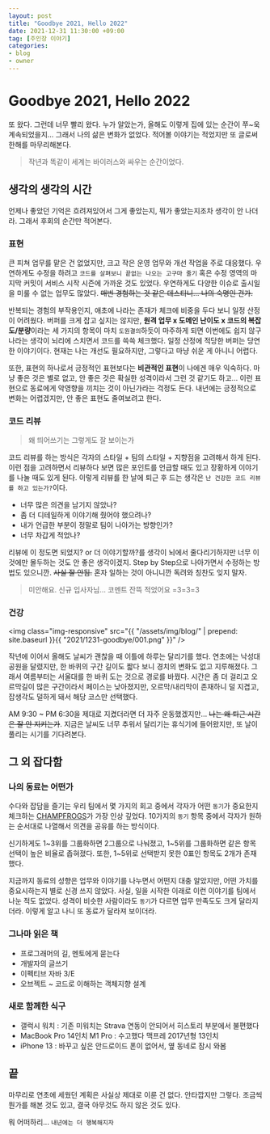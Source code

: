 ```yaml
---
layout: post
title: "Goodbye 2021, Hello 2022"
date: 2021-12-31 11:30:00 +09:00
tag: [주인장 이야기]
categories:
- blog
- owner
---
```


<!--more-->

# Goodbye 2021, Hello 2022

또 왔다. 그런데 너무 빨리 왔다. 누가 알았는가, 올해도 이렇게 집에 있는 순간이 쭈~욱 계속되었을지... 그래서 나의 삶은 변화가 없었다. 적어볼 이야기는 적었지만 또 글로써 한해를 마무리해본다.

> 작년과 똑같이 세계는 바이러스와 싸우는 순간이었다.

## 생각의 생각의 시간

언제나 좋았던 기억은 흐려져있어서 그게 좋았는지, 뭐가 좋았는지조차 생각이 안 나더라. 그래서 후회의 순간만 적어본다.

### 표현

큰 피쳐 업무를 맡은 건 없었지만, 크고 작은 운영 업무와 개선 작업을 주로 대응했다. 우연하게도 수정을 하려고 `코드를 살펴보니 끝없는 나오는 고구마 줄기` 혹은 수정 영역의 마지막 커밋이 서비스 시작 시즌에 가까운 것도 있었다. 우연하게도 다양한 이슈로 출시일을 미룰 수 없는 업무도 많았다. ~~매번 경험하는 것 같은 데스티니... 나의 숙명인 건가.~~ 

반복되는 경험의 부작용인지, 애초에 나라는 존재가 체크에 비중을 두다 보니 일정 산정이 어려웠다. 버퍼를 크게 잡고 싶지는 않지만, **원격 업무 x 도메인 난이도 x 코드의 복잡도/분량**이라는 세 가지의 항목이 마치 `도원결의`하듯이 마주하게 되면 이번에도 쉽지 않구나라는 생각이 뇌리에 스치면서 코드를 쓱쓱 체크했다. 일정 산정에 적당한 버퍼는 당연한 이야기이다. 현재는 나는 개선도 필요하지만, 그렇다고 마냥 쉬운 게 아니니 어렵다.

또한, 표현의 하나로서 긍정적인 표현보다는 **비관적인 표현**이 나에겐 매우 익숙하다. 마냥 좋은 것은 별로 없고, 안 좋은 것은 확실한 성격이라서 그런 것 같기도 하고... 이런 표현으로 동료에게 악영향을 끼치는 것이 아닌가라는 걱정도 든다. 내년에는 긍정적으로 변화는 어렵겠지만, 안 좋은 표현도 줄여보려고 한다. 

### 코드 리뷰

> 왜 띄어쓰기는 그렇게도 잘 보이는가

코드 리뷰를 하는 방식은 각자의 스타일 + 팀의 스타일 + 지향점을 고려해서 하게 된다. 이런 점을 고려하면서 리뷰하다 보면 많은 포인트를 언급할 때도 있고 장황하게 이야기를 나눌 때도 있게 된다. 이렇게 리뷰를 한 날에 퇴근 후 드는 생각은 `난 건강한 코드 리뷰를 하고 있는가?`이다.

- 너무 많은 의견을 남기지 않았나?
- 좀 더 디테일하게 이야기해 줬어야 했으려나?
- 내가 언급한 부분이 정말로 팀이 나아가는 방향인가?
- 너무 차갑게 적었나?

리뷰에 이 정도면 되었지? or 더 이야기할까?를 생각이 뇌에서 줄다리기하지만 너무 이것에만 몰두하는 것도 안 좋은 생각이겠지. Step by Step으로 나아가면서 수정하는 방법도 있으니깐. ~~사실 잘 안됨.~~ 혼자 일하는 것이 아니니깐 독려와 칭찬도 잊지 말자. 

> 미안해요. 신규 입사자님... 코멘트 잔뜩 적었어요 =3=3=3

### 건강

<img class="img-responsive" src="{{ "/assets/img/blog/" | prepend: site.baseurl }}{{ "2021/1231-goodbye/001.png" }}" />

작년에 이어서 올해도 날씨가 괜찮을 때 이틀에 하루는 달리기를 했다. 연초에는 낙성대 공원을 달렸지만, 한 바퀴의 구간 길이도 짧다 보니 경치의 변화도 없고 지루해졌다. 그래서 여름부터는 서울대를 한 바퀴 도는 것으로 경로를 바꿨다. 시간은 좀 더 걸리고 오르막길이 많은 구간이라서 페이스는 낮아졌지만, 오르막/내리막이 존재하니 덜 지겹고, 잡생각도 덜하게 돼서 해당 코스만 선택했다.

AM 9:30 ~ PM 6:30을 제대로 지켰더라면 더 자주 운동했겠지만... ~~나는 왜 퇴근 시간은 잘 안 지키는가~~. 지금은 날씨도 너무 추워서 달리기는 휴식기에 들어왔지만, 또 날이 풀리는 시기를 기다려본다.

## 그 외 잡다함

### 나의 동료는 어떤가

수다와 잡담을 즐기는 우리 팀에서 몇 가지의 회고 중에서 각자가 어떤 `동기`가 중요한지 체크하는 [CHAMPFROGS](https://management30.com/practice/moving-motivators/)가 가장 인상 깊었다. 10가지의 `동기` 항목 중에서 각자가 원하는 순서대로 나열해서 의견을 공유를 하는 방식이다. 

신기하게도 1~3위를 그룹화하면 2그룹으로 나눠졌고, 1~5위를 그룹화하면 같은 항목 선택이 높은 비율로 좁혀졌다. 또한, 1~5위로 선택받지 못한 0표인 항목도 2개가 존재했다.

지금까지 동료의 성향은 업무와 이야기를 나누면서 어떤지 대충 알았지만, 어떤 가치를 중요시하는지 별로 신경 쓰지 않았다. 사실, 일을 시작한 이래로 이런 이야기를 팀에서 나눈 적도 없었다. 성격이 비슷한 사람이라도 `동기`가 다르면 업무 만족도도 크게 달라지더라. 이렇게 알고 나니 또 동료가 달라져 보이더라.

### 그나마 읽은 책

- 프로그래머의 길, 멘토에게 묻는다
- 개발자의 글쓰기
- 이펙티브 자바 3/E
- 오브젝트 ~ 코드로 이해하는 객체지향 설계

### 새로 함께한 식구

- 갤럭시 워치 : 기존 미워치는 Strava 연동이 안되어서 히스토리 부분에서 불편했다
- MacBook Pro 14인치 M1 Pro : 수고했다 맥프레 2017년형 13인치
- iPhone 13 : 바꾸고 싶은 안드로이드 폰이 없어서, 옆 동네로 잠시 와봄

## 끝

마무리로 연초에 세웠던 계획은 사실상 제대로 이룬 건 없다. 안타깝지만 그렇다. 조금씩 뭔가를 해본 것도 있고, 결국 아무것도 하지 않은 것도 있다. 

뭐 어떠하리... `내년에는 더 행복해지자`